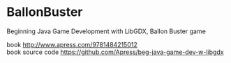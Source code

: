 # BallonBuster
Beginning Java Game Development with LibGDX, Ballon Buster game

book http://www.apress.com/9781484215012  
book source code https://github.com/Apress/beg-java-game-dev-w-libgdx
